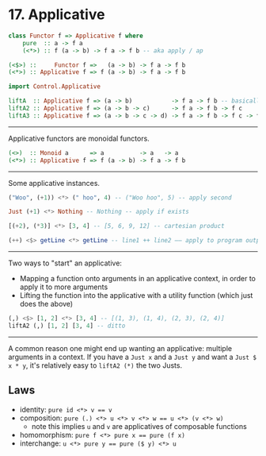 # 17. Applicative

```hs
class Functor f => Applicative f where
    pure  :: a -> f a
    (<*>) :: f (a -> b) -> f a -> f b -- aka apply / ap
```

```hs
(<$>) ::     Functor f =>   (a -> b) -> f a -> f b
(<*>) :: Applicative f => f (a -> b) -> f a -> f b
```

```hs
import Control.Applicative

liftA  :: Applicative f => (a -> b)           -> f a -> f b -- basically fmap
liftA2 :: Applicative f => (a -> b -> c)      -> f a -> f b -> f c
liftA3 :: Applicative f => (a -> b -> c -> d) -> f a -> f b -> f c -> f d
```

---

Applicative functors are monoidal functors.

```hs
(<>)  :: Monoid a      => a          -> a   -> a
(<*>) :: Applicative f => f (a -> b) -> f a -> f b
```

---

Some applicative instances.

```hs
("Woo", (+1)) <*> (" hoo", 4) -- ("Woo hoo", 5) -- apply second

Just (+1) <*> Nothing -- Nothing -- apply if exists

[(+2), (*3)] <*> [3, 4] -- [5, 6, 9, 12] -- cartesian product

(++) <$> getLine <*> getLine -- line1 ++ line2 –– apply to program outputs
```

---

Two ways to "start" an applicative:

- Mapping a function onto arguments in an applicative context, in order to apply it to more arguments
- Lifting the function into the applicative with a utility function (which just does the above)

```hs
(,) <$> [1, 2] <*> [3, 4] -- [(1, 3), (1, 4), (2, 3), (2, 4)]
liftA2 (,) [1, 2] [3, 4] -- ditto
```

---

A common reason one might end up wanting an applicative: multiple arguments in a context. If you have a `Just x` and a `Just y` and want a `Just $ x * y`, it's relatively easy to `liftA2 (*)` the two Justs.

## Laws

- identity: `pure id <*> v == v`
- composition: `pure (.) <*> u <*> v <*> w == u <*> (v <*> w)`
    - note this implies `u` and `v` are applicatives of composable functions
- homomorphism: `pure f <*> pure x == pure (f x)`
- interchange: `u <*> pure y == pure ($ y) <*> u`
